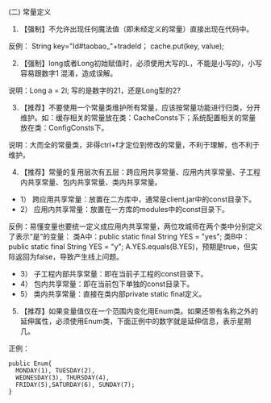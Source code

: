 (二) 常量定义

1.	【强制】不允许出现任何魔法值（即未经定义的常量）直接出现在代码中。

 反例： String key="Id#taobao_"+tradeId；     cache.put(key, value);

2.	【强制】long或者Long初始赋值时，必须使用大写的L，不能是小写的l，小写容易跟数字1 混淆，造成误解。

 说明：Long a = 2l; 写的是数字的21，还是Long型的2?

3.	【推荐】不要使用一个常量类维护所有常量，应该按常量功能进行归类，分开维护。如：缓存相关的常量放在类：CacheConsts下；系统配置相关的常量放在类：ConfigConsts下。

 说明：大而全的常量类，非得ctrl+f才定位到修改的常量，不利于理解，也不利于维护。

4.	【推荐】常量的复用层次有五层：跨应用共享常量、应用内共享常量、子工程内共享常量、包内共享常量、类内共享常量。

 * 1）	跨应用共享常量：放置在二方库中，通常是client.jar中的const目录下。
 * 2）	应用内共享常量：放置在一方库的modules中的const目录下。

  反例：易懂变量也要统一定义成应用内共享常量，两位攻城师在两个类中分别定义了表示“是”的变量：
    类A中：public static final String YES = "yes";     类B中：public static final String YES = "y";
    A.YES.equals(B.YES)，预期是true，但实际返回为false，导致产生线上问题。
 * 3）	子工程内部共享常量：即在当前子工程的const目录下。
 * 4）	包内共享常量：即在当前包下单独的const目录下。
 * 5）	类内共享常量：直接在类内部private static final定义。

5.	【推荐】如果变量值仅在一个范围内变化用Enum类。如果还带有名称之外的延伸属性，必须使用Enum类，下面正例中的数字就是延伸信息，表示星期几。

 正例：

```
public Enum{
  MONDAY(1), TUESDAY(2),
  WEDNESDAY(3), THURSDAY(4),
  FRIDAY(5),SATURDAY(6), SUNDAY(7);
}

```
